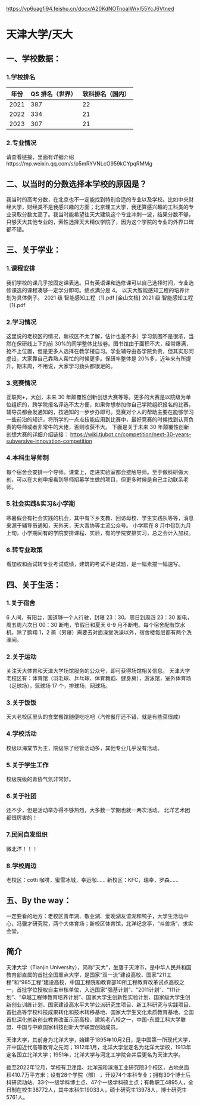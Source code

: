 https://vp6uagfi94.feishu.cn/docx/A20KdNOTnoaIWrxI55YcJ6Vtned

# 天津大学/天大

## 一、学校数据：

### 1.学校排名

| 年份 | QS 排名（世界） | 软科排名（国内） |
| ---- | --------------- | ---------------- |
| 2021 | 387             | 22               |
| 2022 | 334             | 21               |
| 2023 | 307             | 21               |

### 2.专业情况

请查看链接，里面有详细介绍https://mp.weixin.qq.com/s/p5mRYVNLcO959kCYpqRMMg

## 二、以当时的分数选择本学校的原因是？

我当时的高考分数，在北京也不一定能找到特别合适的专业以及学校。比如中央财经大学，财经类不是我感兴趣的方面；北京理工大学，我还算感兴趣的工科类的专业录取分数太高了。我当时能希望往天大建筑这个专业冲刺一波，结果分数不够，只够天大其他专业的，索性选择天大精仪学院了，因为这个学院的专业的外界口碑都不错。

## 三、关于学业：

### 1.课程安排

我们学校的课几乎按固定课表选。只有英语课和选修课可以自己选择时间，专业选修课选的课程凑够一定学分即可。绩点满分是 4。
以天大智能感知工程的培养计划为具体例子。
2021 级 智能感知工程（1).pdf [金山文档] 2021 级 智能感知工程（1).pdf

### 2.学习情况

这里说的老校区的情况，新校区不太了解，估计也差不多）学习氛围不是很浓，当然在保研线上下的前 30%的同学整体比较卷。图书馆由于面积不大，经常爆满，抢不上位置，但是更多人选择在教学楼自习。学业辅导由各学院负责，但其实形同虚设，大家靠自己靠熟人帮忙的时候更多。保研率整体是 20%多，近年来有所提升。期末周，不用说，大家学习劲头都很足的。

### 3.竞赛情况

互联网+，大创，未来 30 年颠覆性创新创想大赛等等。更多的大赛是以院级为单位组织的，跨学院报名评选不太方便，如果你想参加你自己学院组织报名的比赛，辅导员都会发通知的，按通知的一步步办即可。竞赛对个人的帮助主要在能够学习一些前沿的知识，将所学的一点点技能应用到比赛中，最好竞赛的时候找到认真负责的导师或者非常牛的大佬，否则收获不大。
下面是关于未来 30 年颠覆性创新创想大赛的详细介绍链接：
https://wiki.tjubot.cn/competition/next-30-years-subversive-innovation-competition

### 4.本科生导师制

每个宿舍会安排一个导师。课堂上，走进实验室都会接触导师。至于做科研做大创，可以在大创申报看到导师招募学生做的项目，但更多时候是自己主动联系老师。

### 5.社会实践&实习&小学期

寒暑假会有社会实践的机会，其中有下乡支教、回访母校、学生实践队等等，消息来源于辅导员通知，天外天，天大青协等主流公众号。
小学期在 8 月中旬到九月上旬，小学期间有的学院安排课程、实验，有的学院安排实习，总之会计入加权。

### 6.转专业政策

看加权和面试转专业考试成绩，建筑的考试不是试题，是一幅素描一幅速写。

## 四、关于生活：

### 1.关于宿舍

6 人间，有阳台，国道够一个人行驶，封寝 23：30。周日到周四 23：30 断电，周五周六次日 00：30 断电，节假日和夏天 6-9 月不断电。每个宿舍配有饮水机，除了鹏翔 1，2 斋（男寝）需要去对面澡堂洗澡以外，宿舍楼每层都有两个洗澡间。

### 2.关于运动

关注天大体育和天津大学场馆服务的公众号，即可获得场馆相关信息。
天津大学老校区有：体育馆（羽毛球、乒乓球、体育舞蹈、健身房），游泳馆，室外体育场（足球场），篮球场 17 个，排球场，网球场。

### 3.关于饭饭

天大老校区里头的食堂餐馆随便吃吃吧（汽修餐厅还不错，就是有些菜很咸）

### 4.学校活动

校级以海棠节为主，院级除了经管活动多，其他专业几乎没有活动。

### 5.关于学生工作

校级院级的青协气氛非常好。

### 6.关于社团

还不少，但是活动举办得不够热烈，大多数一学期也就一两次活动。
北洋艺术团都很厉害的！

### 7.民间自发组织

微北洋！！！

### 8.学校周边

老校区：cotti 咖啡，蜜雪冰城，幸运咖……
新校区：KFC，瑞幸，罗森……

## 五、By the way：

一定要看的地方：老校区青年湖、敬业湖、爱晚湖友谊湖和鸭子，大学生活动中心，冯骥才研究院，两个大体育场；新校区体育馆，北洋纪念亭，“斗兽场”，求实会堂。

## 简介
天津大学（Tianjin University），简称“天大”，坐落于天津市，是中华人民共和国教育部直属的首批全国重点大学，是国家“双一流”建设高校、国家“211工程”和“985工程”建设高校，中国工程院和教育部10所工程教育改革试点高校之一，首批学位授权自主审核单位，入选国家“强基计划”、“2011计划”、“111计划”、“卓越工程师教育培养计划”、国家大学生创新性实验计划、国家级大学生创新创业训练计划、国家建设高水平大学公派研究生项目、新工科研究与实践项目、首批高等学校科技成果转化和技术转移基地、国家大学生文化素质教育基地、全国首批深化创新创业教育改革示范高校，建筑老八校之一，中国-东盟工科大学联盟、中国与中欧国家科技创新大学联盟创始成员。

天津大学，其前身为北洋大学，始建于1895年10月2日，是中国第一所现代大学，开中国近代高等教育之先河；1912年1月，北洋大学堂定名为北洋大学校，1913年定名国立北洋大学；1951年，北洋大学与河北工学院合并后更名为天津大学。 

截至2022年12月，学校有卫津路、北洋园和滨海工业研究院3个校区，占地总面积410.7万平方米；设有28个学院（部）  ，开设74个本科专业；拥有30个博士后科研流动站、33个一级学科博士点、47个一级学科硕士点；有教职工4895人，全日制在校生38772人，其中本科生19033人，硕士研究生13978人，博士研究生5761人。
